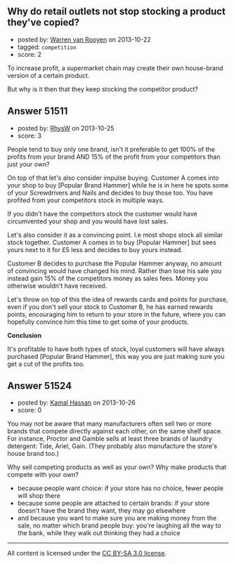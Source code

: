 ## Why do retail outlets not stop stocking a product they've copied?

- posted by: [Warren van Rooyen](https://stackexchange.com/users/-1/20039-warren-van-rooyen) on 2013-10-22
- tagged: `competition`
- score: 2

<p>To increase profit, a supermarket chain may create their own house-brand version of a certain product. </p>

<p>But why is it then that they keep stocking the competitor product?</p>



## Answer 51511

- posted by: [RhysW](https://stackexchange.com/users/-1/28409-rhysw) on 2013-10-25
- score: 3

<p>People tend to buy only one brand, isn't it preferable to get 100% of the profits from your brand AND 15% of the profit from your competitors than just your own?</p>

<p>On top of that let's also consider impulse buying. Customer A comes into your shop to buy [Popular Brand Hammer] while he is in here he spots some of your Screwdrivers and Nails and decides to buy those too. You have profited from your competitors stock in multiple ways. </p>

<p>If you didn't have the competitors stock the customer would have circumvented your shop and you would have lost sales. </p>

<p>Let's also consider it as a convincing point. I.e most shops stock all similar stock together. Customer A comes in to buy [Popular Hammer] but sees yours next to it for £5 less and decides to buy yours instead. </p>

<p>Customer B decides to purchase the Popular Hammer anyway, no amount of convincing would have changed his mind. Rather than lose his sale you instead gain 15% of the competitors money as sales fees. Money you otherwise wouldn't have received. </p>

<p>Let's throw on top of this the idea of rewards cards and points for purchase, even if you don't sell your stock to Customer B, he has earned rewards points, encouraging him to return to your store in the future, where you can hopefully convince him this time to get some of your products. </p>

<p><strong>Conclusion</strong></p>

<p>It's profitable to have both types of stock, loyal customers will have always purchased [Popular Brand Hammer], this way you are just making sure you get a cut of the profits too.</p>



## Answer 51524

- posted by: [Kamal Hassan](https://stackexchange.com/users/-1/27332-kamal-hassan) on 2013-10-26
- score: 0

<p>You may not be aware that many manufacturers often sell two or more brands that compete directly against each other, on the same shelf space. For instance, Proctor and Gamble sells at least three brands of laundry detergent: Tide, Ariel, Gain. (They probably also manufacture the store's house brand too.)</p>

<p>Why sell competing products as well as your own? Why make products that compete with your own? </p>

<ul>
<li>because people want choice: if your store has no choice, fewer people will shop there</li>
<li>because some people are attached to certain brands: if your store doesn't have the brand they want, they may go elsewhere</li>
<li>and because you want to make sure you are making money from the sale, no matter which brand people buy: you're laughing all the way to the bank, while they walk out thinking they had a choice</li>
</ul>




---

All content is licensed under the [CC BY-SA 3.0 license](https://creativecommons.org/licenses/by-sa/3.0/).
